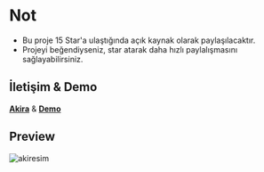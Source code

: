 # Not 
- Bu proje 15 Star'a ulaştığında açık kaynak olarak paylaşılacaktır.
- Projeyi beğendiyseniz, star atarak daha hızlı paylalışmasını sağlayabilirsiniz.

## İletişim & Demo
**[Akira](https://discord.com/users/337545269845688361)** & **[Demo](https://akira-portfolioo.vercel.app/)**

## Preview
![akiresim](https://github.com/user-attachments/assets/5ef0d510-49aa-4af8-a326-b878c16aec5a)
